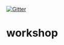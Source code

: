 [![Gitter](https://img.shields.io/gitter/room/DAVFoundation/DAV-Contributors.svg?style=flat-square)](https://gitter.im/rails-101/Lobby)


# workshop
